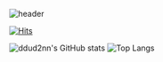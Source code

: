 ![header](https://capsule-render.vercel.app/api?type=rounded&color=timeGradient&text=Welcome%20to%20ddud2nn's%20GitHub%20😎&animation=twinkling&fontSize=40&fontAlignY=50&fontAlign=50&height=180)

<!--
**ddud2nn/ddud2nn** is a ✨ _special_ ✨ repository because its `README.md` (this file) appears on your GitHub profile.

Here are some ideas to get you started:

- 🔭 I’m currently working on ...
- 🌱 I’m currently learning ...
- 👯 I’m looking to collaborate on ...
- 🤔 I’m looking for help with ...
- 💬 Ask me about ...
- 📫 How to reach me: ...
- 😄 Pronouns: ...
- ⚡ Fun fact: ...
-->

[![Hits](https://hits.seeyoufarm.com/api/count/incr/badge.svg?url=https%3A%2F%2Fgithub.com%2Fbi-sz&count_bg=%23FFB6F3&title_bg=%23555555&icon=&icon_color=%23E7E7E7&title=GITHUB&edge_flat=false)](https://hits.seeyoufarm.com) 

![ddud2nn's GitHub stats](https://github-readme-stats.vercel.app/api?username=ddud2nn&show_icons=true&theme=radical&count_private=true&hide_rank=true)
![Top Langs](https://github-readme-stats.vercel.app/api/top-langs/?username=ddud2nn&layout=compact&show_icons=true&theme=radical&count_private=true&hide=javascript,html)


